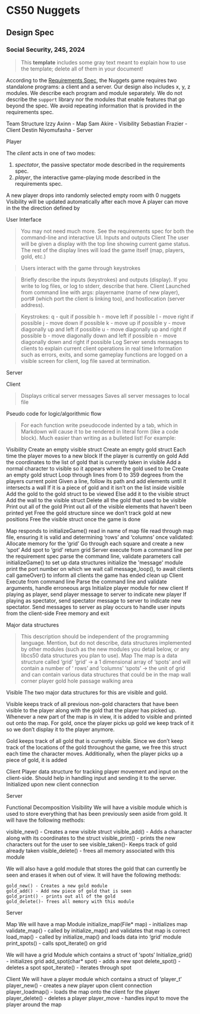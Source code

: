 # CS50 Nuggets
## Design Spec
### Social Security, 24S, 2024

> This **template** includes some gray text meant to explain how to use the template; delete all of them in your document!

According to the [Requirements Spec](REQUIREMENTS.md), the Nuggets game requires two standalone programs: a client and a server.
Our design also includes x, y, z modules.
We describe each program and module separately.
We do not describe the `support` library nor the modules that enable features that go beyond the spec.
We avoid repeating information that is provided in the requirements spec.


Team Structure
Izzy Axinn - Map
Sam Akire - Visibility
Sebastian Frazier - Client
Destin Niyomufasha - Server

Player

The *client* acts in one of two modes:

 1. *spectator*, the passive spectator mode described in the requirements spec.
 2. *player*, the interactive game-playing mode described in the requirements spec.

A new player drops into randomly selected empty room with 0 nuggets
Visibility will be updated automatically after each move 
A player can move in the the direction defined by 





User Interface
> You may not need much more.
See the requirements spec for both the command-line and interactive UI.
Inputs and outputs
Client
> The user will be given a display with the top line showing current game status. The rest of the display lines will load the game itself (map, players, gold, etc.)

> Users interact with the game through keystrokes

> Briefly describe the inputs (keystrokes) and outputs (display).
> If you write to log files, or log to stderr, describe that here.
Client
> Launched from command line with args: playername (name of new player), port# (which port the client is linking too), and hostlocation (server address).

> Keystrokes:
> q - quit if possible
> h - move left if possible
> l - move right if possible
> j - move down if possible
> k - move up if possible
> y - move diagonally up and left if possible
> u - move diagonally up and right if possible
> b - move diagonally down and left if possible
> n - move diagonally down and right if possible
Log
> Server sends messages to clients to explain current client operations in real time
> Information such as errors, exits, and some gameplay functions are logged on a visible screen for client, log file saved at termination.

Server


Client
> Displays critical server messages
> Saves all server messages to local file

Pseudo code for logic/algorithmic flow

> For each function write pseudocode indented by a tab, which in Markdown will cause it to be rendered in literal form (like a code block).
> Much easier than writing as a bulleted list!
> For example:

Visibility
Create an empty visible struct
Create an empty gold struct
Each time the player moves to a new block
	If the player is currently on gold
		Add the coordinates to the list of gold that is currently taken in visible
		Add a normal character  to visible so it appears where the gold used to be
Create an empty gold struct
Loop through lines from 0 to 359 degrees from the players current point
	Given a line, follow its path and add elements until it intersects a wall
		If it is a piece of gold and it isn’t on the list inside visible
			Add the gold to the gold struct to be viewed
		Else add it to the visible struct
Add the wall to the visible struct
Delete all the gold that used to be visible 
Print out all of the gold
Print out all of the visible elements that haven’t been printed yet
Free the gold structure since we don’t track gold at new positions
Free the visible struct once the game is done

Map
	responds to initializeGame()
read in name of map file
	read through map file, ensuring it is valid and determining ‘rows’ and ‘columns’ 
	once validated:
		Allocate memory for the ‘grid’ 
		Go through each square and create a new ‘spot’ 
		Add spot to ‘grid’
	return grid
Server
	execute from a command line per the requirement spec
	parse the command line, validate parameters
	call initializeGame() to set up data structures
	initialize the 'message' module
	print the port number on which we wait
	call message_loop(), to await clients
	call gameOver() to inform all clients the game has ended
	clean up
Client
	Execute from command line
	Parse the command line and validate arguments, handle erroneous args
	Initialize player module for new client
	If playing as player, send player message to server to indicate new player
	If playing as spectator, send spectator message to server to indicate new spectator.
	Send messages to server as play occurs to handle user inputs from the client-side
	Free memory and exit

Major data structures
> This description should be independent of the programming language.
> Mention, but do not describe, data structures implemented by other modules (such as the new modules you detail below, or any libcs50 data structures you plan to use).
Map 
The map is a data structure called ‘grid’
‘grid’ -> a 1 dimensional array of ‘spots’ and will contain a number of ‘ rows’  and  ‘columns’ 
‘spots’ -> the unit of grid and can contain various data structures that could be in the map
wall
corner
player
gold
hole 
passage
walking area

Visible
The two major data structures for this are visible and gold.

Visible keeps track of all previous non-gold characters that have been visible to the player along with the gold that the player has picked up. Whenever a new part of the map is in view, it is added to visible and printed out onto the map. For gold, once the player picks up gold we keep track of it so we don’t display it to the player anymore.

Gold keeps track of all gold that is currently visible. Since we don’t keep track of the locations of the gold throughout the game, we free this struct each time the character moves. Additionally, when the player picks up a piece of gold, it is added

Client
Player data structure for tracking player movement and input on the client-side. Should help in handling input and sending it to the server. Initialized upon new client connection

Server 

Functional Decomposition
Visibility
We will have a visible module which is used to store everything that has been previously seen aside from gold. It will have the following methods:

visible_new() - Creates a new visible struct
visible_add() - Adds a character along with its coordinates to the struct
visible_print() - prints the new characters out for the user to see
visible_taken()- Keeps track of gold already taken
visible_delete() - frees all memory associated with this module

We will also have a gold module that stores the gold that can currently be seen and erases it when out of view. It will have the following methods:

	gold_new() - Creates a new gold module
	gold_add() - Add new piece of gold that is seen
	gold_print() - prints out all of the gold
	gold_delete()- frees all memory with this module
	

Server


Map
We will have a map Module
	initialize_map(File* map) - initializes map
	validate_map() - called by initialize_map() and validates that map is correct 
load_map() - called by initialize_map() and loads data into ‘grid’ module 
print_spots() - calls spot_iterate() on grid 

We will have a grid Module which contains a struct of ‘spots’
	Initialize_grid() - initializes grid
	add_spot(char* spot) - adds a new spot
	delete_spot() -deletes a spot
	spot_iterate() - iterates through spot
	
	


Client
We will have a player module which contains a struct of ‘player_t’
player_new() - creates a new player upon client connection
player_loadmap() - loads the map onto the client for the player
player_delete() - deletes a player
player_move - handles input to move the player around the map



